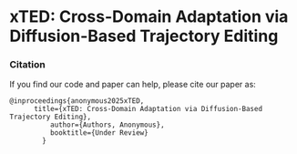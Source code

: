 # xTED: Cross-Domain Adaptation via Diffusion-Based Trajectory Editing

### Citation

If you find our code and paper can help, please cite our paper as:

```
@inproceedings{anonymous2025xTED,
	  title={xTED: Cross-Domain Adaptation via Diffusion-Based Trajectory Editing},
          author={Authors, Anonymous},
          booktitle={Under Review}
        }
```
